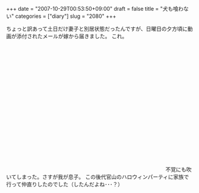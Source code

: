 +++
date = "2007-10-29T00:53:50+09:00"
draft = false
title = "犬も喰わない"
categories = ["diary"]
slug = "2080"
+++

ちょっと訳あって土日だけ妻子と別居状態だったんですが、日曜日の夕方頃に動画が添付されたメールが嫁から届きました。
これ。
<object width="425" height="355"><param name="movie" value="http://www.youtube.com/v/xH1Nu7jMk14"></param><param name="wmode" value="transparent"></param><embed src="http://www.youtube.com/v/xH1Nu7jMk14" type="application/x-shockwave-flash" wmode="transparent" width="425" height="355"></embed></object>
不覚にも吹いてしまった。さすが我が息子。
この後代官山のハロウィンパーティに家族で行って仲直りしたのでした（したんだよね･･･？）
